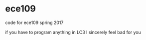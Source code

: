 # ece109

code for ece109 spring 2017

if you have to program anything in LC3 I sincerely feel bad for you
